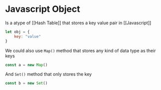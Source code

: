 # Javascript Object
Is a atype of [[Hash Table]] that stores a key value pair in [[Javascript]]

```js
let obj = {
	key: "value"
}
```


We could also use `Map()` method that stores any kind of data type as their keys
```js
const a = new Map()
```


And `Set()` method that only stores the key
```js
const b = new Set()
```
